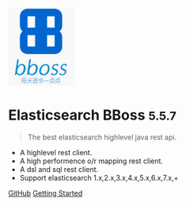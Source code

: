 ![logo](images/logo.png)

# Elasticsearch BBoss <small>5.5.7</small>

> The best elasticsearch highlevel java rest api.

- A highlevel rest client.
- A high performence o/r mapping rest client.
- A dsl and sql rest client.
- Support elasticsearch 1.x,2.x,3.x,4.x,5.x,6.x,7.x,+

[GitHub](https://github.com/bbossgroups/bboss-elasticsearch)
[Getting Started](#搜索引擎的-orm-库-elasticsearch-bboss)

